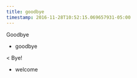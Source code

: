 ```yaml
---
title: goodbye
timestamp: 2016-11-28T10:52:15.069657931-05:00
---
```


Goodbye
* goodbye

< Bye!
* welcome
